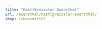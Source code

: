 ```yaml
---
title: "KastlGreissler Auersthal"
url: /auersthal/kastlgreissler-auersthal/
shop: Lebensmittel
---
```

